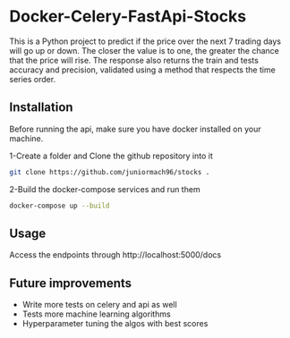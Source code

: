 # Docker-Celery-FastApi-Stocks

This is a Python project to predict if the price over the next 7 trading days will go up or down.
The closer the value is to one, the greater the chance that the price will rise.
The response also returns the train and tests accuracy and precision, validated using a method that respects the time series order.

## Installation

Before running the api, make sure you have docker installed on your machine.

1-Create a folder and Clone the github repository into it

```bash
git clone https://github.com/juniormach96/stocks .
```

2-Build the docker-compose services and run them

```bash
docker-compose up --build
```

## Usage

Access the endpoints through http://localhost:5000/docs

## Future improvements

- Write more tests on celery and api as well
- Tests more machine learning algorithms
- Hyperparameter tuning the algos with best scores

